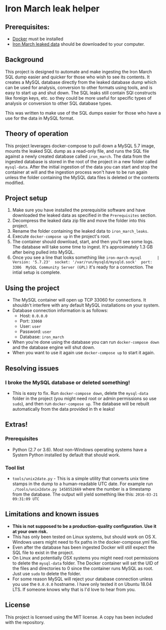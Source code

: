 # Iron March leak helper
## Prerequisites:
 - [Docker](https://docs.docker.com/install/) must be installed
 - [Iron March leaked data](https://www.bellingcat.com/resources/how-tos/2019/11/06/massive-white-supremacist-message-board-leak-how-to-access-and-interpret-the-data/) should be downloaded to your computer.

## Background
This project is designed to automate and make ingesting the Iron March SQL dump easier and quicker for those who wish to see its contents. It creates a MySQL database directly from the leaked database dump which can be used for analysis, conversion to other formats using tools, and is easy to start up and shut down. The SQL leaks still contain SQl constructs like foreign keys, etc. so they could be more useful for specific types of analysis or conversion to other SQL database types.

This was written to make use of the SQL dumps easier for those who have a use for the data in MySQL format.

## Theory of operation
This project leverages docker-compose to pull down a MySQL 5.7 image, mounts the leaked SQL dump as a read-only file, and runs the SQL file against a newly created database called `iron_march`. The data from the ingested database is stored in the root of the project in a new folder called `mysql-data`. After the initial ingestion of the data you can start and stop the container at will and the ingestion process won't have to be run again unless the folder containing the MySQL data files is deleted or the contents modified.

## Project setup
1. Make sure you have installed the prerequisitie software and have downloaded the leaked data as specified in the `Prerequisites` section.
2. Decompress the leaked data zip file and move the folder into this project.
3. Rename the folder containing the leaked data to `iron_march_leaks`.
4. Execute `docker-compose up` in the project's root.
5. The container should download, start, and then you'll see some logs. The database will take some time to ingest. It's approximately 1.3 GB after being pulled into MySQL.
6. Once you see a line that looks something like `iron-march-mysql       | Version: '5.7.23'  socket: '/var/run/mysqld/mysqld.sock'  port: 3306  MySQL Community Server (GPL)` it's ready for a connection. The intial setup is complete.

## Using the project
- The MySQL container will open up TCP 33060 for connections. It shouldn't interfere with any default MySQL installations on your system.
- Database connection information is as follows:
    - Host: `0.0.0.0`
    - Port: `33060`
    - User: `user`
    - Password: `user`
    - Database: `iron_march`
- When you're done using the database you can run `docker-compose down` and the database engine will shut down.
- When you want to use it again use `docker-compose up` to start it again.

## Resolving issues
### I broke the MySQL database or deleted something!
- This is easy to fix. Run `docker-compose down`, delete the `mysql-data` folder in the project (you might need root or admin permissions so use `sudo`), and then run `docker-compose up`. The database will be rebuilt automatically from the data provided in th e leaks!

## Extras!
### Prerequisites
- Python (2.7 or 3.6). Most non-Windows operating systems have a System Python installed by default that should work.

### Tool list
- `tools/unix2date.py` - This is a simple utility that converts unix time stamps in the dump to a human-readable UTC date. For example run `./tools/unix2date.py 1458552669` where the number is a timestamp from the database. The output will yield something like this: `2016-03-21 09:31:09 UTC`

## Limitations and known issues
- **This is not supposed to be a production-quality configuration. Use it at your own risk.**
- This has only been tested on Linux systems, but should work on OS X. Windows users might need to fix paths in the docker-compose.yml file.
- Even after the database has been ingested Docker will still expect the SQL file to exist in the project.
- On Linux and potentially OSX systems you might need root permissions to delete the `mysql-data` folder. The Docker container will set the UID of the files and directories to 0 since the container runs MySQL as root. Just use `sudo` to delete the folder.
- For some reason MySQL will reject your database connection unless you use the `0.0.0.0` hostname. I have only tested it on Ubuntu 18.04 LTS. If someone knows why that is I'd love to hear from you.

## License
This project is licensed using the MIT license. A copy has been included with the repository.
